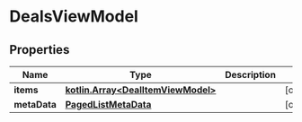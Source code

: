 
# DealsViewModel

## Properties
Name | Type | Description | Notes
------------ | ------------- | ------------- | -------------
**items** | [**kotlin.Array&lt;DealItemViewModel&gt;**](DealItemViewModel.md) |  |  [optional]
**metaData** | [**PagedListMetaData**](PagedListMetaData.md) |  |  [optional]



